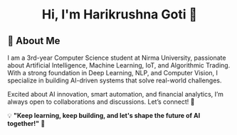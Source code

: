 <h1 align="center">Hi, I'm Harikrushna Goti 👋</h1>


## 🚀 About Me  

I am a 3rd-year Computer Science student at Nirma University, passionate about Artificial Intelligence, Machine Learning, IoT, and Algorithmic Trading. With a strong foundation in Deep Learning, NLP, and Computer Vision, I specialize in building AI-driven systems that solve real-world challenges.

Excited about AI innovation, smart automation, and financial analytics, I’m always open to collaborations and discussions. Let’s connect! 🚀


💡 **"Keep learning, keep building, and let's shape the future of AI together!"** 🚀  


<!--
**Harikrushna2272/Harikrushna2272** is a ✨ _special_ ✨ repository because its `README.md` (this file) appears on your GitHub profile.

Here are some ideas to get you started:

- 🔭 I’m currently working on ...
- 🌱 I’m currently learning ...
- 👯 I’m looking to collaborate on ...
- 🤔 I’m looking for help with ...
- 💬 Ask me about ...
- 📫 How to reach me: ...
- 😄 Pronouns: ...
- ⚡ Fun fact: ...
-->
